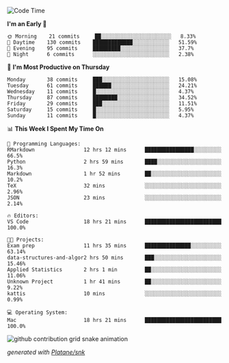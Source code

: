 <!--START_SECTION:waka-->
![Code Time](http://img.shields.io/badge/Code%20Time-109%20hrs%2034%20mins-blue)

**I'm an Early 🐤** 

```text
🌞 Morning    21 commits     ██░░░░░░░░░░░░░░░░░░░░░░░   8.33% 
🌆 Daytime    130 commits    █████████████░░░░░░░░░░░░   51.59% 
🌃 Evening    95 commits     █████████░░░░░░░░░░░░░░░░   37.7% 
🌙 Night      6 commits      ░░░░░░░░░░░░░░░░░░░░░░░░░   2.38%

```
📅 **I'm Most Productive on Thursday** 

```text
Monday       38 commits     ███░░░░░░░░░░░░░░░░░░░░░░   15.08% 
Tuesday      61 commits     ██████░░░░░░░░░░░░░░░░░░░   24.21% 
Wednesday    11 commits     █░░░░░░░░░░░░░░░░░░░░░░░░   4.37% 
Thursday     87 commits     ████████░░░░░░░░░░░░░░░░░   34.52% 
Friday       29 commits     ███░░░░░░░░░░░░░░░░░░░░░░   11.51% 
Saturday     15 commits     █░░░░░░░░░░░░░░░░░░░░░░░░   5.95% 
Sunday       11 commits     █░░░░░░░░░░░░░░░░░░░░░░░░   4.37%

```


📊 **This Week I Spent My Time On** 

```text
💬 Programming Languages: 
RMarkdown                12 hrs 12 mins      ████████████████░░░░░░░░░   66.5% 
Python                   2 hrs 59 mins       ████░░░░░░░░░░░░░░░░░░░░░   16.3% 
Markdown                 1 hr 52 mins        ██░░░░░░░░░░░░░░░░░░░░░░░   10.2% 
TeX                      32 mins             ░░░░░░░░░░░░░░░░░░░░░░░░░   2.96% 
JSON                     23 mins             ░░░░░░░░░░░░░░░░░░░░░░░░░   2.14%

🔥 Editors: 
VS Code                  18 hrs 21 mins      █████████████████████████   100.0%

🐱‍💻 Projects: 
Exam prep                11 hrs 35 mins      ███████████████░░░░░░░░░░   63.14% 
data-structures-and-algor2 hrs 50 mins       ███░░░░░░░░░░░░░░░░░░░░░░   15.46% 
Applied Statistics       2 hrs 1 min         ██░░░░░░░░░░░░░░░░░░░░░░░   11.06% 
Unknown Project          1 hr 41 mins        ██░░░░░░░░░░░░░░░░░░░░░░░   9.22% 
kattis                   10 mins             ░░░░░░░░░░░░░░░░░░░░░░░░░   0.99%

💻 Operating System: 
Mac                      18 hrs 21 mins      █████████████████████████   100.0%

```


<!--END_SECTION:waka-->


<!--Snake Game-->
![github contribution grid snake animation](https://raw.githubusercontent.com/viggo-gascou/viggo-gascou/output/github-contribution-grid-snake.svg)

_generated with [Platane/snk](https://github.com/Platane/snk)_
<!--Snake Game-->

